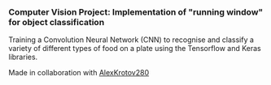 ### Computer Vision Project: Implementation of "running window" for object classification
Training a Convolution Neural Network (CNN) to recognise and classify a variety of different types of food on a plate using the Tensorflow and Keras libraries.

Made in collaboration with [AlexKrotov280](https://github.com/AlexKrotov280)
